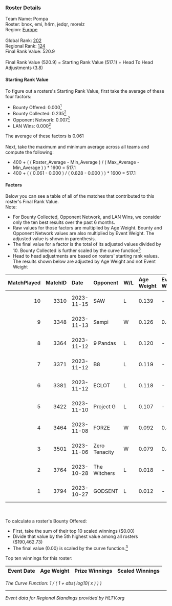 ### Roster Details<br />
Team Name: Pompa<br />
Roster: bnox, emi, h4rn, jedqr, morelz<br />
Region: [Europe]( ../standings_europe.md)<br />
<br />
Global Rank: [202](../standings_global.md)<br />
Regional Rank: [124]( ../standings_europe.md)<br />
Final Rank Value:  520.9<br />
<br />
Final Rank Value (520.9) = Starting Rank Value (517.1) + Head To Head Adjustments (3.8)<br />

#### Starting Rank Value<br />
To figure out a rosters's Starting Rank Value, first take the average of these four factors:<br />
- Bounty Offered: 0.000[<sup>1</sup>](#table2)
- Bounty Collected: 0.235[<sup>2</sup>](#table1)
- Opponent Network: 0.007[<sup>2</sup>](#table1)
- LAN Wins: 0.000[<sup>2</sup>](#table1)

The average of these factors is 0.061<br />
<br />
Next, take the maximum and minimum average across all teams and compute the following:<br />
- 400 + ( ( Roster_Average - Min_Average ) / ( Max_Average - Min_Average ) ) * 1600 = 517.1
- 400 + ( ( 0.061 - 0.000 ) / ( 0.828 - 0.000 ) ) * 1600 = 517.1


#### Factors<br />
Below you can see a table of all of the matches that contributed to this roster's Final Rank Value.<br />
Note:<br />

- For Bounty Collected, Opponent Network, and LAN Wins, we consider only the ten best results over the past 6 months.
- Raw values for those factors are multiplied by Age Weight. Bounty and Opponent Network values are also multiplied by Event Weight. The adjusted value is shown in parenthesis.
- The final value for a factor is the total of its adjusted values divided by 10. Bounty Collected is further scaled by the curve function[<sup>3</sup>](#curveFunction)
- Head to head adjustments are based on rosters' starting rank values. The results shown below are adjusted by Age Weight and not Event Weight
<span id="table1"></span><br />


| MatchPlayed | MatchID | Date       | Opponent      | W/L | Age Weight | Event Weight | Bounty Collected | Opponent Network | LAN Wins  | H2H Adjustment | Participating Roster           |
| -: | -: | :- | :- | :- | :- | :- | :- | :- | :- | -: | :- |
|          10 |    3310 | 2023-11-15 | SAW           | L   | 0.139      | -            | -                | -                | -         |          -0.07 | bnox, emi, h4rn, jedqr, morelz |
|           9 |    3348 | 2023-11-13 | Sampi         | W   | 0.126      | 0.435        | 0.084 (0.005)    | 0.698 (0.038)    | 0 (0.000) |           3.70 | bnox, emi, h4rn, jedqr, morelz |
|           8 |    3364 | 2023-11-12 | 9 Pandas      | L   | 0.120      | -            | -                | -                | -         |          -0.16 | bnox, emi, h4rn, morelz, SLY   |
|           7 |    3371 | 2023-11-12 | B8            | L   | 0.119      | -            | -                | -                | -         |          -1.19 | bnox, emi, h4rn, morelz, SLY   |
|           6 |    3381 | 2023-11-12 | ECLOT         | L   | 0.118      | -            | -                | -                | -         |          -0.95 | bnox, emi, h4rn, morelz, SLY   |
|           5 |    3422 | 2023-11-10 | Project G     | L   | 0.107      | -            | -                | -                | -         |          -1.65 | bnox, emi, h4rn, morelz, SLY   |
|           4 |    3464 | 2023-11-08 | FORZE         | W   | 0.092      | 0.435        | 0.019 (0.001)    | 0.135 (0.005)    | 0 (0.000) |           2.31 | bnox, emi, h4rn, morelz, SLY   |
|           3 |    3501 | 2023-11-06 | Zero Tenacity | W   | 0.079      | 0.435        | 0.008 (0.000)    | 0.805 (0.028)    | 0 (0.000) |           2.05 | bnox, emi, h4rn, jedqr, morelz |
|           2 |    3764 | 2023-10-28 | The Witchers  | L   | 0.018      | -            | -                | -                | -         |          -0.11 | bnox, emi, h4rn, morelz, SLY   |
|           1 |    3794 | 2023-10-27 | GODSENT       | L   | 0.012      | -            | -                | -                | -         |          -0.07 | bnox, emi, h4rn, morelz, SLY   |

<br />
<span id="table2"></span><br />
To calculate a roster's Bounty Offered:<br />

- First, take the sum of their top 10 scaled winnings ($0.00)
- Divide that value by the 5th highest value among all rosters ($190,462.73)
- The final value (0.00) is scaled by the curve function.[<sup>3</sup>](#curveFunction)

Top ten winnings for this roster:<br />

| Event Date | Age Weight | Prize Winnings | Scaled Winnings |
| :- | -: | :- | :- |


<span id="curveFunction"></span>_The Curve Function: 1 / ( 1 + abs( log10( x ) ) )_<br />

---
_Event data for Regional Standings provided by HLTV.org_<br />
